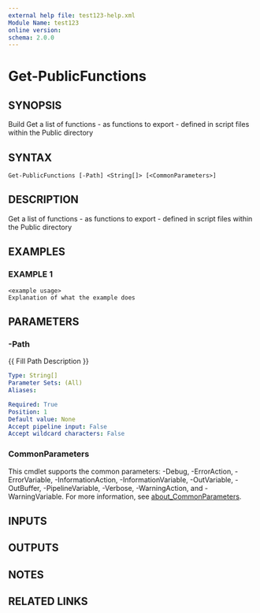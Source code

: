 ```yaml
---
external help file: test123-help.xml
Module Name: test123
online version:
schema: 2.0.0
---
```


# Get-PublicFunctions

## SYNOPSIS
Build
Get a list of functions - as functions to export - defined in script files within the Public directory

## SYNTAX

```
Get-PublicFunctions [-Path] <String[]> [<CommonParameters>]
```

## DESCRIPTION
Get a list of functions - as functions to export - defined in script files within the Public directory

## EXAMPLES

### EXAMPLE 1
```
<example usage>
Explanation of what the example does
```

## PARAMETERS

### -Path
{{ Fill Path Description }}

```yaml
Type: String[]
Parameter Sets: (All)
Aliases:

Required: True
Position: 1
Default value: None
Accept pipeline input: False
Accept wildcard characters: False
```

### CommonParameters
This cmdlet supports the common parameters: -Debug, -ErrorAction, -ErrorVariable, -InformationAction, -InformationVariable, -OutVariable, -OutBuffer, -PipelineVariable, -Verbose, -WarningAction, and -WarningVariable. For more information, see [about_CommonParameters](http://go.microsoft.com/fwlink/?LinkID=113216).

## INPUTS

## OUTPUTS

## NOTES

## RELATED LINKS
